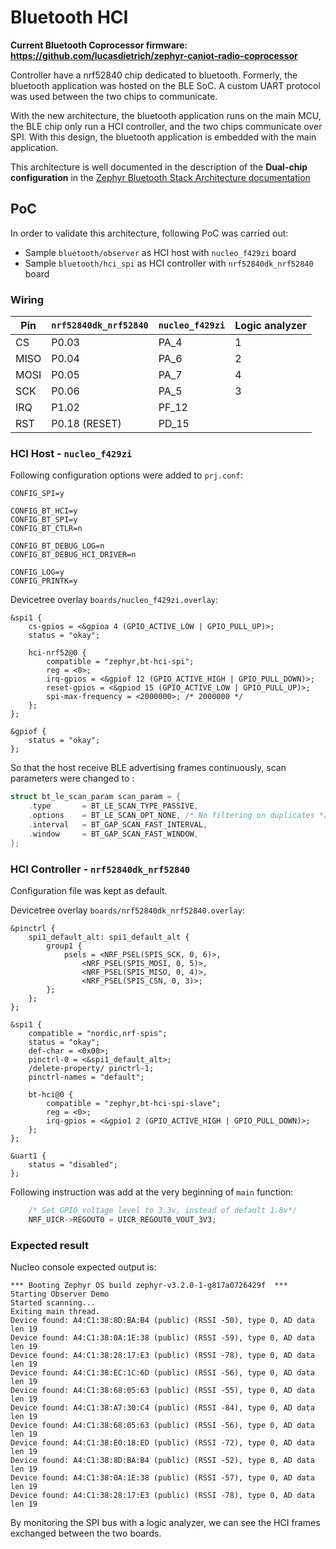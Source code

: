 # Bluetooth HCI

**Current Bluetooth Coprocessor firmware: https://github.com/lucasdietrich/zephyr-caniot-radio-coprocessor**

Controller have a nrf52840 chip dedicated to bluetooth. Formerly, the bluetooth
application was hosted on the BLE SoC. A custom UART protocol was used between
the two chips to communicate.

With the new architecture, the bluetooth application runs on the main MCU, the
BLE chip only run a HCI controller, and the two chips communicate over SPI.
With this design, the bluetooth application is embedded with the main application.

This architecture is well documented in the description of the 
**Dual-chip configuration** in the
[Zephyr Bluetooth Stack Architecture documentation](https://docs.zephyrproject.org/latest/connectivity/bluetooth/bluetooth-arch.html)

## PoC

In order to validate this architecture, following PoC was carried out:
- Sample `bluetooth/observer` as HCI host with `nucleo_f429zi` board
- Sample `bluetooth/hci_spi` as HCI controller with `nrf52840dk_nrf52840` board

### Wiring

| Pin  | `nrf52840dk_nrf52840` | `nucleo_f429zi` | Logic analyzer |
| ---- | --------------------- | --------------- | -------------- |
| CS   | P0.03                 | PA_4            | 1              |
| MISO | P0.04                 | PA_6            | 2              |
| MOSI | P0.05                 | PA_7            | 4              |
| SCK  | P0.06                 | PA_5            | 3              |
| IRQ  | P1.02                 | PF_12           |                |
| RST  | P0.18 (RESET)         | PD_15           |                |

### HCI Host - `nucleo_f429zi`

Following configuration options were added to `prj.conf`:
```
CONFIG_SPI=y

CONFIG_BT_HCI=y
CONFIG_BT_SPI=y
CONFIG_BT_CTLR=n

CONFIG_BT_DEBUG_LOG=n
CONFIG_BT_DEBUG_HCI_DRIVER=n

CONFIG_LOG=y
CONFIG_PRINTK=y
```

Devicetree overlay `boards/nucleo_f429zi.overlay`:
```devicetree
&spi1 {
	cs-gpios = <&gpioa 4 (GPIO_ACTIVE_LOW | GPIO_PULL_UP)>;
	status = "okay";

	hci-nrf52@0 {
		compatible = "zephyr,bt-hci-spi";
		reg = <0>;
		irq-gpios = <&gpiof 12 (GPIO_ACTIVE_HIGH | GPIO_PULL_DOWN)>;
		reset-gpios = <&gpiod 15 (GPIO_ACTIVE_LOW | GPIO_PULL_UP)>;
		spi-max-frequency = <2000000>; /* 2000000 */
	};
};

&gpiof {
	status = "okay";
};
```

So that the host receive BLE advertising frames continuously, scan parameters were changed to :
```c
struct bt_le_scan_param scan_param = {
	.type       = BT_LE_SCAN_TYPE_PASSIVE,
	.options    = BT_LE_SCAN_OPT_NONE, /* No filtering on duplicates */
	.interval   = BT_GAP_SCAN_FAST_INTERVAL,
	.window     = BT_GAP_SCAN_FAST_WINDOW,
};
```


### HCI Controller - `nrf52840dk_nrf52840`

Configuration file was kept as default.

Devicetree overlay `boards/nrf52840dk_nrf52840.overlay`: 
```
&pinctrl {
	spi1_default_alt: spi1_default_alt {
		group1 {
			psels = <NRF_PSEL(SPIS_SCK, 0, 6)>,
				<NRF_PSEL(SPIS_MOSI, 0, 5)>,
				<NRF_PSEL(SPIS_MISO, 0, 4)>,
				<NRF_PSEL(SPIS_CSN, 0, 3)>;
		};
	};
};

&spi1 {
	compatible = "nordic,nrf-spis";
	status = "okay";
	def-char = <0x00>;
	pinctrl-0 = <&spi1_default_alt>;
	/delete-property/ pinctrl-1;
	pinctrl-names = "default";

	bt-hci@0 {
		compatible = "zephyr,bt-hci-spi-slave";
		reg = <0>;
		irq-gpios = <&gpio1 2 (GPIO_ACTIVE_HIGH | GPIO_PULL_DOWN)>;
	};
};

&uart1 {
	status = "disabled";
};
```

Following instruction was add at the very beginning of `main` function:
```c
    /* Set GPIO voltage level to 3.3v, instead of default 1.8v*/
	NRF_UICR->REGOUT0 = UICR_REGOUT0_VOUT_3V3;
```

### Expected result

Nucleo console expected output is:
```
*** Booting Zephyr OS build zephyr-v3.2.0-1-g817a0726429f  ***
Starting Observer Demo
Started scanning...
Exiting main thread.
Device found: A4:C1:38:8D:BA:B4 (public) (RSSI -50), type 0, AD data len 19
Device found: A4:C1:38:0A:1E:38 (public) (RSSI -59), type 0, AD data len 19
Device found: A4:C1:38:28:17:E3 (public) (RSSI -78), type 0, AD data len 19
Device found: A4:C1:38:EC:1C:6D (public) (RSSI -56), type 0, AD data len 19
Device found: A4:C1:38:68:05:63 (public) (RSSI -55), type 0, AD data len 19
Device found: A4:C1:38:A7:30:C4 (public) (RSSI -84), type 0, AD data len 19
Device found: A4:C1:38:68:05:63 (public) (RSSI -56), type 0, AD data len 19
Device found: A4:C1:38:E0:18:ED (public) (RSSI -72), type 0, AD data len 19
Device found: A4:C1:38:8D:BA:B4 (public) (RSSI -52), type 0, AD data len 19
Device found: A4:C1:38:0A:1E:38 (public) (RSSI -57), type 0, AD data len 19
Device found: A4:C1:38:28:17:E3 (public) (RSSI -78), type 0, AD data len 19
```

By monitoring the SPI bus with a logic analyzer, we can see the HCI frames exchanged between the two boards.